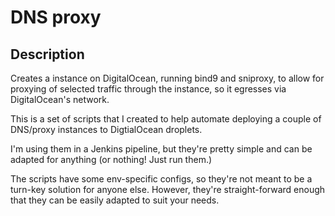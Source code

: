 # DNS proxy

## Description
Creates a instance on DigitalOcean, running bind9 and sniproxy, to allow for proxying of selected traffic through the instance, so it egresses via DigitalOcean's network.

This is a set of scripts that I created to help automate deploying a couple of DNS/proxy instances to DigtialOcean droplets.

I'm using them in a Jenkins pipeline, but they're pretty simple and can be adapted for anything (or nothing! Just run them.)

The scripts have some env-specific configs, so they're not meant to be a turn-key solution for anyone else. However, they're straight-forward enough that they can be easily adapted to suit your needs.
